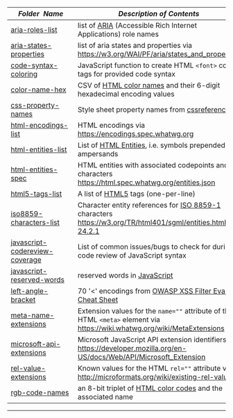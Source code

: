 |&nbsp;&nbsp;&nbsp;&nbsp;_Folder&nbsp;&nbsp;Name_&nbsp;&nbsp;&nbsp;&nbsp;| _Description of Contents_
|:----------------|--------------------------------------------------------------------------------------------------------------------------------------------------------
| [aria-roles-list](aria-roles-list.txt) |  list of [ARIA](https://w3.org/WAI/intro/aria) (Accessible Rich Internet Applications) role names 
| [aria-states-properties](aria-states-properties.txt) |  list of aria states and properties via <https://w3.org/WAI/PF/aria/states_and_properties>  
| [code-syntax-coloring](code-syntax-coloring.js) |  JavaScript function to create HTML `<font>` color tags for provided code syntax  
| [color-name-hex](color-name-hex.csv) |  CSV of [HTML color names](https://wikipedia.org/wiki/Web_colors#HTML_color_names) and their 6-digit hexadecimal encoding values 
| [css-property-names](css-property-names.txt) |  Style sheet property names from [cssreference.io](https://cssreference.io) 
| [html-encodings-list](html-encodings-list.json) |  HTML encodings via <https://encodings.spec.whatwg.org>  
| [html-entities-list](html-entities-list.html) |  List of [HTML Entities](https://wikipedia.org/wiki/List_of_XML_and_HTML_character_entity_references#Character_entity_references_in_HTML), i.e. symbols prepended by ampersands 
| [html-entities-spec](html-entities-spec.json) |  HTML entities with associated codepoints and characters <https://html.spec.whatwg.org/entities.json> 
| [html5-tags-list](html5-tags-list.txt) |  A list of [HTML5](https://wikipedia.org/wiki/HTML5) tags (one-per-line) 
| [iso8859-characters-list](iso8859-characters-list.txt) |  Character entity references for [ISO 8859-1](https://wikipedia.org/wiki/ISO/IEC_8859-1) characters <https://w3.org/TR/html401/sgml/entities.html#h-24.2.1> 
| [javascript-codereview-coverage](javascript-codereview-coverage.txt) |  List of common issues/bugs to check for during code review of JavaScript syntax  
| [javascript-reserved-words](javascript-reserved-words.txt) |  reserved words in [JavaScript](https://wikipedia.org/wiki/JavaScript) 
| [left-angle-bracket](left-angle-bracket.txt) |  70 '<' encodings from [OWASP XSS Filter Evasion Cheat Sheet](https://www.owasp.org/index.php/XSS_Filter_Evasion_Cheat_Sheet) 
| [meta-name-extensions](meta-name-extensions.txt) |  Extension values for the `name=""` attribute of the HTML `<meta>` element via <https://wiki.whatwg.org/wiki/MetaExtensions>  
| [microsoft-api-extensions](microsoft-api-extensions.txt) |  Microsoft JavaScript API extension identifiers via <https://developer.mozilla.org/en-US/docs/Web/API/Microsoft_Extension>  
| [rel-value-extensions](rel-value-extensions.txt) |  Known values for the HTML `rel=""` attribute via <http://microformats.org/wiki/existing-rel-values>  
| [rgb-code-names](rgb-code-names.txt) |  an 8-bit triplet of [HTML color codes](https://htmlcolorcodes.com) and the associated name 

* * *

